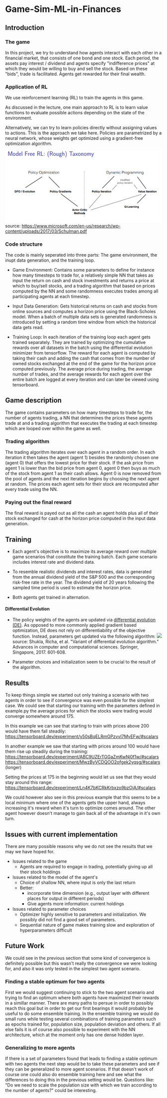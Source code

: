 # Game-Sim-ML-in-Finances


## Introduction
### The game
In this project, we try to understand how agents 
interact with each other in a financial market,
that consists of one bond and one stock.
Each period, the assets pay interest / dividend and agents
specify "indifference prices" at which they would be willing to
buy and sell the stock. Based on these "bids", trade is facilitated.
Agents get rewarded for their final wealth.

### Application of RL
We use reinforcement learning (RL) to train the agents in this game.

As discussed in the lecture, one main approach 
to RL is to learn value functions 
to evaluate possible actions depending on the state of the environment.

Alternatively, we can try to learn policies directly
without assigning values to actions.
This is the approach we take here.
Policies are parametrized by a neural network, whose weights
get optimized using a gradient-free optimization algorithm.

![](rl_overview.PNG)
source: https://www.microsoft.com/en-us/research/wp-content/uploads/2017/03/Schulman.pdf
### Code structure

The code is mainly seperated into three parts: The game environment, the inupt data generation, and the training loop.

- Game Environment: Contains some parameters to define for instance how many timesteps to trade for, a relatively simple NN that takes as input the return on cash and stock investments and returns a price at which to buy/sell stocks, and a trading algorithm that based on prices computed by the NN and some randomness executes trades among all participating agents at each timestep. 

- Input Data Generation: Gets historical returns on cash and stocks from online sources and computes a horizon price using the Black-Scholes model. When a batch of multiple data sets is generated randomness is introduced by setting a random time window from which the historical data gets read.

- Training Loop: In each iteration of the training loop each agent gets trained separately. They are trained by optimizing the cumulative rewards over all datasets in the batch using the differential evolution minimizer from tensorflow. The reward for each agent is computed by taking their cash and adding the cash that comes from the number of owned stocks exchanged at the end of the game for the horizon price computed previously. The average price during trading, the average number of trades, and the average rewards for each agent over the entire batch are logged at every iteration and can later be viewed using tensorboard.

## Game description
The game contains parameters on how many timesteps to trade for, the number of agents trading, a NN that determines the prices these agents trade at and a trading algorithm that executes the trading at each timestep which are looped over within the game as well.

### Trading algorithm
The trading algorithm iterates over each agent in a random order. In each iteration it then takes the agent (agent 1) besides the randomly chosen one (agent 0) that offers the lowest price for their stock. If the ask price from agent 1 is lower than the bid price from agent 0, agent 0 then buys as much of the stock from agent 1 as their cash allows. Agent 0 is now removed from the pool of agents and the next iteration begins by choosing the next agent at random. The prices each agent sets for their stock are recomputed after every trade using the NN.

### Paying out the final reward
The final reward is payed out as all the cash an agent holds plus all of their stock exchanged for cash at the horizon price computed in the input data generation.

## Training
- Each agent's objective is to maximize its average reward
over multiple game scenarios that constitute the training batch.
Each game scenario includes interest rate and dividend data.

- To resemble realistic dividends and interest rates,
data is generated from the annual dividend yield of the S&P 500
and the corresponding risk-free rate in the year.
The dividend yield of 20 years following the sampled time period
is used to estimate the horizon price.

- Both agents get trained in alternation.

#### Differential Evolution
- The policy weights of the agents are updated via [differential evolution (DE)](https://www.tensorflow.org/probability/api_docs/python/tfp/optimizer/differential_evolution_minimize).
As opposed to more commonly applied gradient based optimization,
DE does not rely on differentiability of the objective function.
Instead, parameters get updated via the following algorithm:
![](https://media.springernature.com/lw785/springer-static/image/chp%3A10.1007%2F978-981-10-3770-2_56/MediaObjects/417792_1_En_56_Figa_HTML.gif)
source:  Shukla, Richa, et al. "Variant of differential evolution algorithm." Advances in computer and computational sciences. Springer, Singapore, 2017. 601-608.


- Parameter choices and initialization seem to be crucial to the result of the algorithm.

## Results
To keep things simple we started out only training a scenario with two agents in order to see if convergence was even possible for the simplest case.
We could see that starting our training with the parameters defined in example.py the average prices for which the stocks were trading would converge somewhere around 175.

In this example we can see that starting to train with prices above 200 would have them fall steadily:
https://tensorboard.dev/experiment/y50sBqELRmGPzvvI7MyEFw/#scalars

In another example we saw that starting with prices around 100 would have them rise up steadily during the training:
https://tensorboard.dev/experiment/ABC9UZErTGGaZmKwNj0f1w/#scalars
https://tensorboard.dev/experiment/MwzByVCDQOO2ofgek2yqsg/#scalars (longer)

Setting the prices at 175 in the beginning would let us see that they would stay around this range:
https://tensorboard.dev/experiment/Ln4K7bKCRkKrbxzo9bzOjA/#scalars

We could however also see in this previous example that this seems to be a local minimum where one of the agents gets the upper hand, always increasing it's reward when it's turn to optimize comes around. The other agent however doesn't manage to gain back all of the advantage in it's own turn.

## Issues with current implementation
There are many possible reasons why we do not see the results that we may we have hoped for.
- Issues related to the game
  - Agents are required to engage in trading, potentially giving up all their stock holdings
- Issues related to the model of the agent's
  - Choice of shallow NN, where input is only the last return
  - Better: 
    - incorporate time dimension (e.g., output layer with different places for output in different periods)
    - Give agents more information: current holdings
- Issues related to parameter choices
  - Optimizer highly sensitive to parameters and initialization. We possibly did not find a good set of parameters.
  - Sequential nature of game makes training slow and exploration of hyperparameters difficult

## Future Work
We could see in the previous section that some kind of convergence is definitely possible but this wasn't really the convergence we were looking for, and also it was only tested in the simplest two agent scenario.

### Finding a stable optimum for two agents
First we would suggest continuing to stick to the two agent scenario and trying to find an optimum where both agents have maximized their rewards in a simillar manner.
There are many paths to persue in order to possibly reach this goal but in order to get our first bearings it would probably be useful to do some ensemble training. In the ensemble training we would do small runs while testing several combinations of training parameters such as epochs trained for, population size, population deviation and others. If all else fails it is of course also possible to experiment with the NN architecture, which at the moment only has one dense hidden layer.

### Generalizing to more agents
If there is a set of parameters found that leads to finding a stable optimum with two agents the next step would be to take these parameters and see if they can be generalized to more agent scenarios. If that doesn't work of course one could also do ensemble training here and see what the differences to doing this in the previous setting would be. Questions like: "Do we need to scale the population size with which we train according to the number of agents?" could be interesting.
